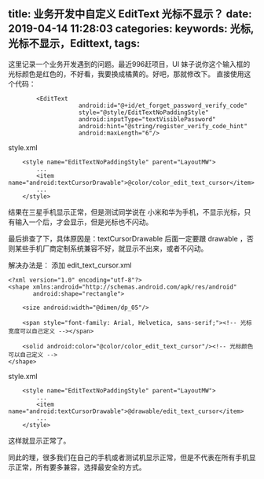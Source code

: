 title: 业务开发中自定义 EditText 光标不显示？
date: 2019-04-14 11:28:03
categories:
keywords: 光标,光标不显示，Edittext,
tags:
---


这里记录一个业务开发遇到的问题。最近996赶项目，UI 妹子说你这个输入框的光标颜色是红色的，不好看，我要换成橘黄的。好吧，那就修改下。
直接使用这个代码：

```
        <EditText
                    android:id="@+id/et_forget_password_verify_code"
                    style="@style/EditTextNoPaddingStyle"
                    android:inputType="textVisiblePassword"
                    android:hint="@string/register_verify_code_hint"
                    android:maxLength="6"/>

```

style.xml

```
    <style name="EditTextNoPaddingStyle" parent="LayoutMW">
        ...
        <item name="android:textCursorDrawable">@color/color_edit_text_cursor</item>
        ...
    </style>

```


结果在三星手机显示正常，但是测试同学说在 小米和华为手机，不显示光标，只有输入一个后，才会显示，但是光标也不闪动。

最后排查了下，具体原因是：textCursorDrawable 后面一定要跟 drawable ，否则某些手机厂商定制系统兼容不好，就显示不出来，或者不闪动。

解决办法是：
添加 edit_text_cursor.xml

```
<?xml version="1.0" encoding="utf-8"?>
<shape xmlns:android="http://schemas.android.com/apk/res/android"
       android:shape="rectangle">

    <size android:width="@dimen/dp_05"/>

    <span style="font-family: Arial, Helvetica, sans-serif;"><!-- 光标宽度可以自己定义 --></span>

    <solid android:color="@color/color_edit_text_cursor"/><!-- 光标颜色可以自己定义 -->
</shape>
```



style.xml

```
    <style name="EditTextNoPaddingStyle" parent="LayoutMW">
        ...
        <item name="android:textCursorDrawable">@drawable/edit_text_cursor</item>
        ...
    </style>

```

这样就显示正常了。

同此的理，很多我们在自己的手机或者测试机显示正常，但是不代表在所有手机显示正常，所有要多兼容，选择最安全的方式。

